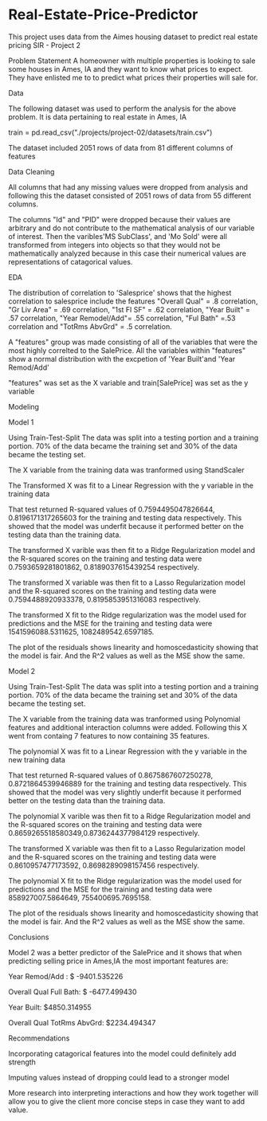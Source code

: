 # Real-Estate-Price-Predictor
This project uses data from the Aimes housing dataset to predict real estate pricing 
SIR - Project 2


Problem Statement
A homeowner with multiple properties is looking to sale some houses in Ames, IA and they want to know what prices to expect. They have enlisted me to to predict what prices their properties will sale for.


Data

The following dataset was used to perform the analysis for the above problem. It is data pertaining to real estate in Ames, IA

train = pd.read_csv("./projects/project-02/datasets/train.csv")

The dataset included 2051 rows of data from 81 different columns of features


Data Cleaning

All columns that had any missing values were dropped from analysis and following this the dataset consisted of 2051 rows of data from 55 different columns. 

The columns "Id" and "PID" were dropped because their values are arbitrary and do not contribute to the mathematical analysis of our variable of interest. Then the varibles'MS SubClass', and 'Mo Sold' were all transformed from integers into objects so that they would not be mathematically analyzed because in this case their numerical values are representations of catagorical values.


EDA

The distribution of correlation to 'Salesprice' shows that the highest correlation to salesprice include the features "Overall Qual" = .8 correlation, "Gr Liv Area" = .69 correlation, "1st Fl SF" = .62 correlation, "Year Built" = .57 correlation, "Year Remodel/Add"= .55 correlation, "Ful Bath" =.53 correlation and "TotRms AbvGrd" = .5 correlation.

A "features" group was made consisting of all of the variables that were the most highly correlted to the SalePrice. All the variables within "features" show a normal distribution with the excpetion of 'Year Built'and 'Year Remod/Add'

"features" was set as the X variable and train[SalePrice] was set as the y variable

Modeling

Model 1

Using Train-Test-Split The data was split into a testing portion and a training portion. 70% of the data became the training set and 30% of the data became the testing set. 

The X variable from the training data was tranformed using StandScaler
 
The Transformed X was fit to a Linear Regression with the y variable in the training data

That test returned R-squared values of 0.7594495047826644, 0.8196171317265603 for the training and testing data respectively. This showed that the model was underfit because it performed better on the testing data than the training data.

The transformed X varible was then fit to a Ridge Regularization model and the R-squared scores on the training and testing data were 0.7593659281801862, 0.8189037615439254 respectively.

The transformed X variable was then fit to a Lasso Regularization model and the R-squared scores on the training and testing data were 0.7594488920933378, 0.8195853951316083 respectively.

The transformed X fit to the Ridge regularization was the model used for predictions and the MSE for the training and testing data were 1541596088.5311625, 1082489542.6597185.

The plot of the residuals shows linearity and homoscedasticity showing that the model is fair. And the R^2 values as well as the MSE show the same.

Model 2

Using Train-Test-Split The data was split into a testing portion and a training portion. 70% of the data became the training set and 30% of the data became the testing set. 

The X variable from the training data was tranformed using Polynomial features and additional interaction columns were added. Following this X went from containg 7 features to now containing 35 features.
 
The polynomial X was fit to a Linear Regression with the y variable in the new training data

That test returned R-squared values of 0.8675867607250278, 0.8721864539946889 for the training and testing data respectively. This showed that the model was very slightly underfit because it performed better on the testing data than the training data.

The polynomial X varible was then fit to a Ridge Regularization model and the R-squared scores on the training and testing data were 0.8659265518580349,0.8736244377984129 respectively.

The transformed X variable was then fit to a Lasso Regularization model and the R-squared scores on the training and testing data were 0.8610957477173592, 0.8698289098157456 respectively.

The polynomial X fit to the Ridge regularization was the model used for predictions and the MSE for the training and testing data were 858927007.5864649, 755400695.7695158.

The plot of the residuals shows linearity and homoscedasticity showing that the model is fair. And the R^2 values as well as the MSE show the same.

Conclusions 

Model 2 was a better predictor of the SalePrice and it shows that when predicting selling price in Ames,IA the most important features are:

Year Remod/Add : $ -9401.535226  

Overall Qual Full Bath: $ -6477.499430 

Year Built: $4850.314955 

Overall Qual TotRms AbvGrd: $2234.494347


Recommendations

Incorporating catagorical features into the model could definitely add strength

Imputing values instead of dropping could lead to a stronger model

More research into interpreting interactions and how they work together will allow you to give the client more concise steps in case they want to add value.
